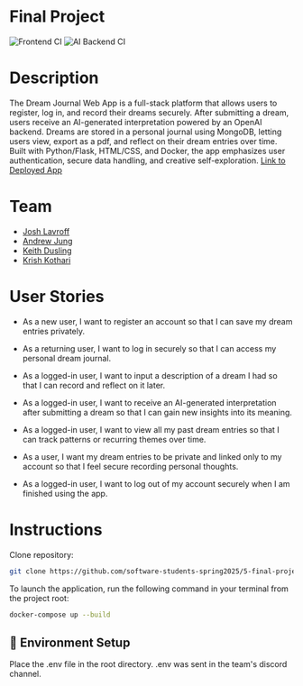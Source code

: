 # Final Project
![Frontend CI](https://github.com/software-students-spring2025/5-final-project2/actions/workflows/frontend-ci-cd.yml/badge.svg)
![AI Backend CI](https://github.com/software-students-spring2025/5-final-project2/actions/workflows/ai-backend-ci-cd.yml/badge.svg)

# Description
The Dream Journal Web App is a full-stack platform that allows users to register, log in, and record their dreams securely. After submitting a dream, users receive an AI-generated interpretation powered by an OpenAI backend. Dreams are stored in a personal journal using MongoDB, letting users view, export as a pdf, and reflect on their dream entries over time. Built with Python/Flask, HTML/CSS, and Docker, the app emphasizes user authentication, secure data handling, and creative self-exploration.
[Link to Deployed App](http://161.35.189.175:8080/)

# Team
* [Josh Lavroff](https://github.com/joshlavroff)
* [Andrew Jung](https://github.com/AndrewJung03)
* [Keith Dusling](https://github.com/kdusling56)
* [Krish Kothari](https://github.com/krish-nyu)

# User Stories
- As a new user, I want to register an account so that I can save my dream entries privately.

-  As a returning user, I want to log in securely so that I can access my personal dream journal.

- As a logged-in user, I want to input a description of a dream I had so that I can record and reflect on it later.

- As a logged-in user, I want to receive an AI-generated interpretation after submitting a dream so that I can gain new insights into its meaning.

- As a logged-in user, I want to view all my past dream entries so that I can track patterns or recurring themes over time.

- As a user, I want my dream entries to be private and linked only to my account so that I feel secure recording personal thoughts.

- As a logged-in user, I want to log out of my account securely when I am finished using the app.

# Instructions 

Clone repository:

```bash
git clone https://github.com/software-students-spring2025/5-final-project2.git
```

To launch the application, run the following command in your terminal from the project root:

```bash
docker-compose up --build
```

## 🔧 Environment Setup

Place the .env file in the root directory. .env was sent in the team's discord channel.
